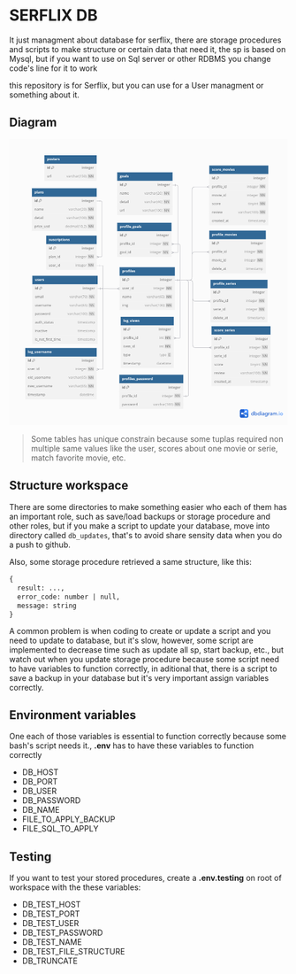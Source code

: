 # SERFLIX DB

It just managment about database for serflix, there are storage procedures and scripts to make structure or certain data that need it, the sp is based on Mysql, but if you want to use on Sql server or other RDBMS you change code's line for it to work 

this repository is for Serflix, but you can use for a User managment or something about it.

## Diagram

![Diagram of database](/assets/diagramDB.png)

> Some tables has unique constrain because some tuplas required non multiple same values like the user, scores about one movie or serie, match favorite movie, etc.

## Structure workspace

There are some directories to make something easier who each of them has an important role, such as save/load backups or storage procedure and other roles, but if you make a script to update your database, move into directory called ```db_updates```, that's to avoid share sensity data when you do a push to github.

Also, some storage procedure retrieved a same structure, like this:
```
{
  result: ...,
  error_code: number | null,
  message: string
}
```
A common problem is when coding to create or update a script and you need to update to database, but it's slow, however, some script are implemented to decrease time such as update all sp, start backup, etc., but watch out when you update storage procedure because some script need to have variables to function correctly, in aditional that, there is a script to save a backup in your database but it's very important assign variables correctly.

## Environment variables

One each of those variables is essential to function correctly because some bash's script needs it., **.env** has to have these variables to function correctly

- DB_HOST
- DB_PORT
- DB_USER
- DB_PASSWORD
- DB_NAME
- FILE_TO_APPLY_BACKUP
- FILE_SQL_TO_APPLY

## Testing

If you want to test your stored procedures, create a **.env.testing** on root of workspace with the these variables:
- DB_TEST_HOST
- DB_TEST_PORT
- DB_TEST_USER
- DB_TEST_PASSWORD
- DB_TEST_NAME
- DB_TEST_FILE_STRUCTURE
- DB_TRUNCATE

